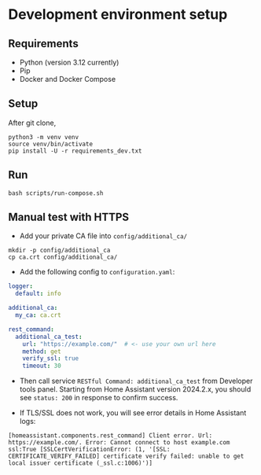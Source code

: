 # Development environment setup

## Requirements

- Python (version 3.12 currently)
- Pip
- Docker and Docker Compose


## Setup

After git clone,

```shell
python3 -m venv venv
source venv/bin/activate
pip install -U -r requirements_dev.txt
```


## Run

```shell
bash scripts/run-compose.sh
```


## Manual test with HTTPS

- Add your private CA file into `config/additional_ca/`

```shell
mkdir -p config/additional_ca
cp ca.crt config/additional_ca/
```

- Add the following config to `configuration.yaml`:

```yaml
logger:
  default: info

additional_ca:
  my_ca: ca.crt

rest_command:
  additional_ca_test:
    url: "https://example.com/"  # <- use your own url here
    method: get
    verify_ssl: true
    timeout: 30

```

- Then call service `RESTful Command: additional_ca_test` from Developer tools panel. Starting from Home Assistant version 2024.2.x, you should see `status: 200` in response to confirm success.

-  If TLS/SSL does not work, you will see error details in Home Assistant logs:

```text
[homeassistant.components.rest_command] Client error. Url: https://example.com/. Error: Cannot connect to host example.com ssl:True [SSLCertVerificationError: (1, '[SSL: CERTIFICATE_VERIFY_FAILED] certificate verify failed: unable to get local issuer certificate (_ssl.c:1006)')]
```

